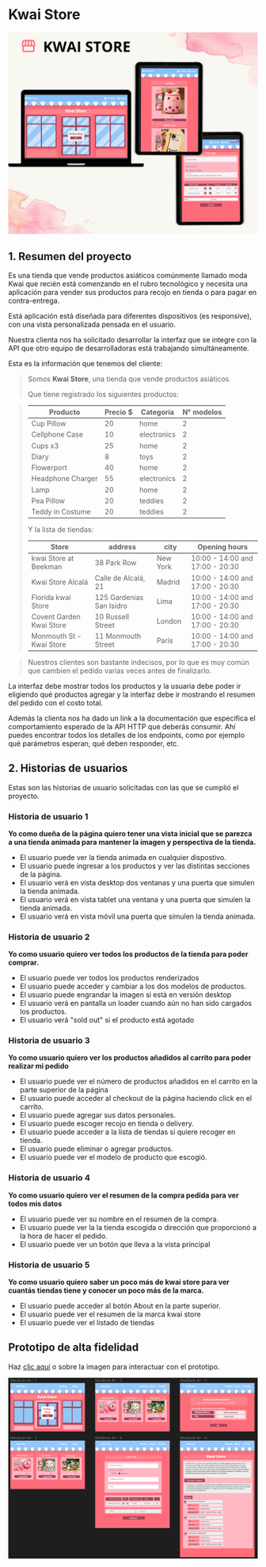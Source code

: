 # Kwai Store

![kwai-store](./src/assets/kwai-store-ux.png)

## 1. Resumen del proyecto

Es una tienda que vende productos asiáticos comúnmente llamado moda Kwai que recién está comenzando en el rubro tecnológico y necesita una aplicación para vender sus productos para recojo en tienda o para pagar en contra-entrega.

Está aplicación está diseñada para diferentes dispositivos (es responsive), con una vista personalizada pensada en el usuario.

Nuestra clienta nos ha solicitado desarrollar la interfaz que se integre con la API que otro equipo de desarrolladoras está trabajando simultáneamente.

Esta es la información que tenemos del cliente:

> Somos **Kwai Store**, una tienda que vende productos asiáticos.
>
> Que tiene registrado los siguientes productos:

> | Producto          | Precio $ | Categoría   | N° modelos |
> | ----------------- | -------- | ----------- | ---------- |
> | Cup Pillow        | 20       | home        | 2          |
> | Cellphone Case    | 10       | electronics | 2          |
> | Cups x3           | 25       | home        | 2          |
> | Diary             | 8        | toys        | 2          |
> | Flowerport        | 40       | home        | 2          |
> | Headphone Charger | 55       | electronics | 2          |
> | Lamp              | 20       | home        | 2          |
> | Pea Pillow        | 20       | teddies     | 2          |
> | Teddy in Costume  | 20       | teddies     | 2          |
>
> Y la lista de tiendas:
>
> | Store                    | address                  | city     | Opening hours                   |
> | ------------------------ | ------------------------ | -------- | ------------------------------- |
> | kwai Store at Beekman    | 38 Park Row              | New York | 10:00 - 14:00 and 17:00 - 20:30 |
> | Kwai Store Alcalá        | Calle de Alcalá, 21      | Madrid   | 10:00 - 14:00 and 17:00 - 20:30 |
> | Florida kwai Store       | 125 Gardenias San Isidro | Lima     | 10:00 - 14:00 and 17:00 - 20:30 |
> | Covent Garden Kwai Store | 10 Russell Street        | London   | 10:00 - 14:00 and 17:00 - 20:30 |
> | Monmouth St - Kwai Store | 11 Monmouth Street       | París    | 10:00 - 14:00 and 17:00 - 20:30 |

> Nuestros clientes son bastante indecisos, por lo que es muy común que cambien
> el pedido varias veces antes de finalizarlo.

La interfaz debe mostrar todos los productos y la usuaria debe poder ir eligiendo qué productos agregar y la interfaz debe ir mostrando el resumen del pedido con el costo total.

Además la clienta nos ha dado un link a la documentación que especifica el comportamiento esperado de la API HTTP que deberás consumir. Ahí puedes encontrar todos los detalles de los endpoints, como por ejemplo qué parámetros esperan, qué deben responder, etc.

## 2. Historias de usuarios

Estas son las historias de usuario solicitadas con las que se cumplió el proyecto.

### Historia de usuario 1

**Yo como dueña de la página quiero tener una vista inicial que se parezca a una tienda animada para mantener la imagen y perspectiva de la tienda.**

- El usuario puede ver la tienda animada en cualquier dispostivo.
- El usuario puede ingresar a los productos y ver las distintas secciones de la página.
- El usuario verá en vista desktop dos ventanas y una puerta que simulen la tienda animada.
- El usuario verá en vista tablet una ventana y una puerta que simulen la tienda animada.
- El usuario verá en vista móvil una puerta que simulen la tienda animada.

### Historia de usuario 2

**Yo como usuario quiero ver todos los productos de la tienda para poder comprar.**

- El usuario puede ver todos los productos renderizados
- El usuario puede acceder y cambiar a los dos modelos de productos.
- El usuario puede engrandar la imagen si está en versión desktop
- El usuario verá en pantalla un loader cuando aún no han sido cargados los productos.
- El usuario verá "sold out" si el producto está agotado

### Historia de usuario 3

**Yo como usuario quiero ver los productos añadidos al carrito para poder realizar mi pedido**

- El usuario puede ver el número de productos añadidos en el carrito en la parte superior de la página
- El usuario puede acceder al checkout de la página haciendo click en el carrito.
- El usuario puede agregar sus datos personales.
- El usuario puede escoger recojo en tienda o delivery.
- El usuario puede acceder a la lista de tiendas si quiere recoger en tienda.
- El usuario puede eliminar o agregar productos.
- El usuario puede ver el modelo de producto que escogió.

### Historia de usuario 4

**Yo como usuario quiero ver el resumen de la compra pedida para ver todos mis datos**

- El usuario puede ver su nombre en el resumen de la compra.
- El usuario puede ver la la tienda escogida o dirección que proporcionó a la hora de hacer el pedido.
- El usuario puede ver un botón que lleva a la vista principal

### Historia de usuario 5

**Yo como usuario quiero saber un poco más de kwai store para ver cuantás tiendas tiene y conocer un poco más de la marca.**

- El usuario puede acceder al botón About en la parte superior.
- El usuario puede ver el resumen de la marca kwai store
- El usuario puede ver el listado de tiendas

## Prototipo de alta fidelidad

Haz [clic aquí](https://www.figma.com/proto/1sCf031gM8McwnLNlfgTiZ/Untitled?type=design&node-id=10-3&scaling=scale-down&page-id=10%3A2&starting-point-node-id=10%3A3) o sobre la imagen para interactuar con el prototipo.

[![prototipo-de-alta-fidelidad](/src/assets/prototipoAlta.png)](https://www.figma.com/proto/1sCf031gM8McwnLNlfgTiZ/Untitled?type=design&node-id=10-3&scaling=scale-down&page-id=10%3A2&starting-point-node-id=10%3A3)
